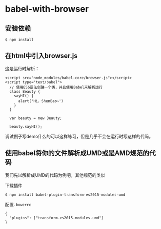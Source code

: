 # babel-with-browser

## 安装依赖
```
$ npm install
```

## 在html中引入browser.js

这是运行时解析：
```
<script src="node_modules/babel-core/browser.js"></script>
<script type="text/babel">
  // 使用ES6语法创建一个类，并且使用Babel来解析运行
  class Beauty {
    sayHI() {
      alert('Hi，ShenBao~')
    }
  }

  var beauty = new Beauty;

  beauty.sayHI();
```

调试例子写demo什么的可以这样练习，但是几乎不会在运行时写这样的代码。

## 使用babel将你的文件解析成UMD或是AMD规范的代码

我们先以解析成UMD的代码为例吧，其他规范的类似

下载插件
```
$ npm install babel-plugin-transform-es2015-modules-umd
```

配置`.bowerrc`
```
{
  "plugins": ["transform-es2015-modules-umd"]
}
```
